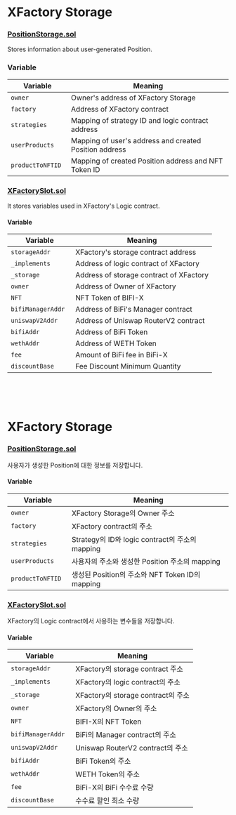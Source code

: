 # XFactory Storage
### [PositionStorage.sol](https://github.com/bifrost-platform/BiFi-X/blob/main/contracts/xFactory/storage/PositionStorage.sol)
Stores information about user-generated Position.

### Variable
  | Variable | Meaning |
  |---|---|
  | `owner` | Owner's address of XFactory Storage |
  | `factory` | Address of XFactory contract |
  | `strategies ` | Mapping of strategy ID and logic contract address  |
  | `userProducts ` | Mapping of user's address and created Position address  |
  | `productToNFTID ` | Mapping of created Position address and NFT Token ID |

### [XFactorySlot.sol](https://github.com/bifrost-platform/BiFi-X/blob/main/contracts/xFactory/storage/XFactorySlot.sol)
It stores variables used in XFactory's Logic contract.

#### Variable
  | Variable | Meaning |
  |---|---|
  | `storageAddr` | XFactory's storage contract address |
  | `_implements` | Address of logic contract of XFactory |
  | `_storage ` | Address of storage contract of XFactory  |
  | `owner ` | Address of Owner of XFactory |
  | `NFT ` | NFT Token of BIFI-X |
  | `bifiManagerAddr ` | Address of BiFi's Manager contract |
  | `uniswapV2Addr` | Address of Uniswap RouterV2 contract |
  | `bifiAddr` | Address of BiFi Token |
  | `wethAddr ` | Address of WETH Token |
  | `fee ` | Amount of BiFi fee in BiFi-X |
  | `discountBase ` | Fee Discount Minimum Quantity |

<br>
<br>
<br>

# XFactory Storage
### [PositionStorage.sol](https://github.com/bifrost-platform/BiFi-X/blob/main/contracts/xFactory/storage/PositionStorage.sol)
사용자가 생성한 Position에 대한 정보를 저장합니다.

#### Variable
  | Variable | Meaning |
  |---|---|
  | `owner` | XFactory Storage의 Owner 주소 |
  | `factory` | XFactory contract의 주소 |
  | `strategies ` | Strategy의 ID와 logic contract의 주소의 mapping  |
  | `userProducts ` | 사용자의 주소와 생성한 Position 주소의 mapping  |
  | `productToNFTID ` | 생성된 Position의 주소와 NFT Token ID의 mapping |

### [XFactorySlot.sol](https://github.com/bifrost-platform/BiFi-X/blob/main/contracts/xFactory/storage/XFactorySlot.sol)
XFactory의 Logic contract에서 사용하는 변수들을 저장합니다.
#### Variable
  | Variable | Meaning |
  |---|---|
  | `storageAddr` | XFactory의 storage contract 주소 |
  | `_implements` | XFactory의 logic contract의 주소 |
  | `_storage ` | XFactory의 storage contract의 주소  |
  | `owner ` | XFactory의 Owner의 주소 |
  | `NFT ` | BIFI-X의 NFT Token |
  | `bifiManagerAddr ` | BiFi의 Manager contract의 주소 |
  | `uniswapV2Addr` | Uniswap RouterV2 contract의 주소 |
  | `bifiAddr` | BiFi Token의 주소 |
  | `wethAddr ` | WETH Token의 주소  |
  | `fee ` | BiFi-X의 BiFi 수수료 수량 |
  | `discountBase ` | 수수료 할인 최소 수량 |
